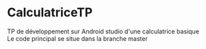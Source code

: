 # CalculatriceTP
TP de développement sur Android studio d'une calculatrice basique  
Le code principal se situe dans la branche master

